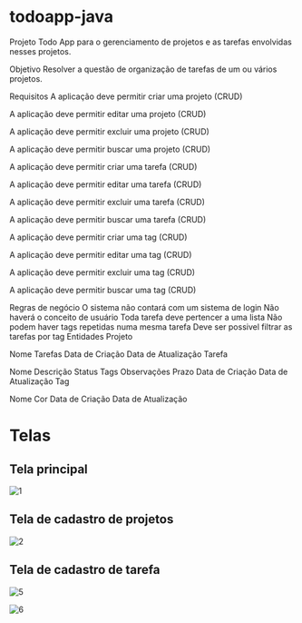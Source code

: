 # todoapp-java

Projeto
Todo App para o gerenciamento de projetos e as tarefas envolvidas nesses projetos.

Objetivo
Resolver a questão de organização de tarefas de um ou vários projetos.

Requisitos
A aplicação deve permitir criar uma projeto (CRUD)

A aplicação deve permitir editar uma projeto (CRUD)

A aplicação deve permitir excluir uma projeto (CRUD)

A aplicação deve permitir buscar uma projeto (CRUD)

A aplicação deve permitir criar uma tarefa (CRUD)

A aplicação deve permitir editar uma tarefa (CRUD)

A aplicação deve permitir excluir uma tarefa (CRUD)

A aplicação deve permitir buscar uma tarefa (CRUD)

A aplicação deve permitir criar uma tag (CRUD)

A aplicação deve permitir editar uma tag (CRUD)

A aplicação deve permitir excluir uma tag (CRUD)

A aplicação deve permitir buscar uma tag (CRUD)

Regras de negócio
O sistema não contará com um sistema de login
Não haverá o conceito de usuário
Toda tarefa deve pertencer a uma lista
Não podem haver tags repetidas numa mesma tarefa
Deve ser possivel filtrar as tarefas por tag
Entidades
Projeto

Nome
Tarefas
Data de Criação
Data de Atualização
Tarefa

Nome
Descrição
Status
Tags
Observações
Prazo
Data de Criação
Data de Atualização
Tag

Nome
Cor
Data de Criação
Data de Atualização


# Telas
## Tela principal
![1](https://user-images.githubusercontent.com/95901427/227792890-be95c638-2944-494e-a651-12777f8a2f8e.png)

## Tela de cadastro de projetos
![2](https://user-images.githubusercontent.com/95901427/227792907-9a4ae011-829d-4bc5-b371-020915f33e26.png)

## Tela de cadastro de tarefa
![5](https://user-images.githubusercontent.com/95901427/227792921-e6f3162b-4999-47d2-b71e-a3a2ed370f3c.png)

![6](https://user-images.githubusercontent.com/95901427/227792927-34b5e46f-f341-491d-979e-183e76296c64.png)

